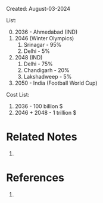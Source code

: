Created: August-03-2024

List:

0. 2036 - Ahmedabad (IND)
1. 2046 (Winter Olympics)
	1. Srinagar - 95%
	2. Delhi - 5%
2. 2048 (IND)
	1. Delhi - 75%
	2. Chandigarh - 20%
	3. Lakshadweep - 5%
3. 2050 - India (Football World Cup)

Cost List:

1. 2036 - 100 billion $
2. 2046 + 2048 - 1 trillion $

# Related Notes

1. 
# References

1. 
